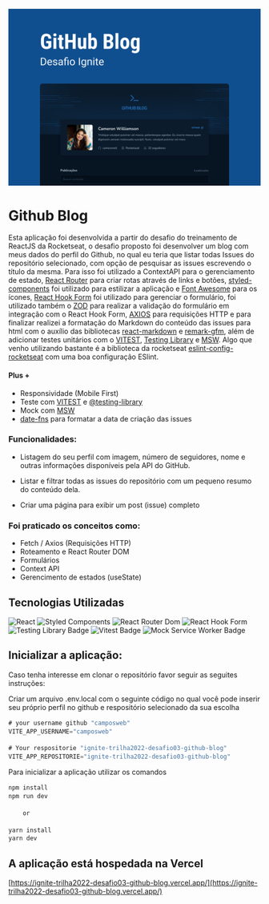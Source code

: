 ![cover](public/cover.png)

# Github Blog

Esta aplicação foi desenvolvida a partir do desafio do treinamento de ReactJS da Rocketseat, o desafio proposto foi desenvolver um blog com meus dados do perfil do Github, no qual eu teria que listar todas Issues do repositório selecionado, com opção de pesquisar as issues escrevendo o título da mesma. Para isso foi utilizado a ContextAPI para o gerenciamento de estado, [React Router](https://reactrouter.com/en/main) para criar rotas através de links e botões, [styled-components](https://styled-components.com/) foi utilizado para estilizar a aplicação e [Font Awesome](https://fontawesome.com/) para os ícones, [React Hook Form](https://react-hook-form.com/) foi utilizado para gerenciar o formulário, foi utilizado também o [ZOD](https://zod.dev/) para realizar a validação do formulário em integração com o React Hook Form, [AXIOS](https://axios-http.com/docs/intro) para requisições HTTP e para finalizar realizei a formatação do Markdown do conteúdo das issues para html com o auxílio das bibliotecas [react-markdown](https://github.com/remarkjs/react-markdown) e [remark-gfm](https://github.com/remarkjs/remark-gfm), além de adicionar testes unitários com o [VITEST](https://vitest.dev/), [Testing Library](https://testing-library.com/) e [MSW](https://mswjs.io/). Algo que venho utilizando bastante é a biblioteca da rocketseat [eslint-config-rocketseat](https://github.com/rocketseat/eslint-config-rocketseat) com uma boa configuração ESlint.

#### Plus +

- Responsividade (Mobile First)
- Teste com [VITEST](https://vitest.dev/) e [@testing-library](https://testing-library.com/)
- Mock com [MSW](https://mswjs.io/)
- [date-fns](https://date-fns.org/) para formatar a data de criação das issues

### Funcionalidades:

- Listagem do seu perfil com imagem, número de seguidores, nome e outras informações disponíveis pela API do GitHub.

- Listar e filtrar todas as issues do repositório com um pequeno resumo do conteúdo dela.

- Criar uma página para exibir um post (issue) completo


### Foi praticado os conceitos como:

- Fetch / Axios (Requisições HTTP)
- Roteamento e React Router DOM
- Formulários
- Context API
- Gerencimento de estados (useState)

## Tecnologias Utilizadas

![React](https://img.shields.io/badge/React-20232A?style=for-the-badge&logo=react&logoColor=61DAFB)
![Styled Components](https://img.shields.io/badge/styled--components-DB7093?style=for-the-badge&logo=styled-components&logoColor=white)
![React Router Dom](https://img.shields.io/badge/React_Router-CA4245?style=for-the-badge&logo=react-router&logoColor=white)
![React Hook Form](https://img.shields.io/static/v1?label=%20&message=React%20Hook%20Form&style=for-the-badge&logo=react-hook-form&color=081229)
![Testing Library Badge](https://img.shields.io/badge/Testing%20Library-E33332?logo=testinglibrary&logoColor=fff&style=for-the-badge)
![Vitest Badge](https://img.shields.io/badge/Vitest-6E9F18?logo=vitest&logoColor=fff&style=for-the-badge)
![Mock Service Worker Badge](https://img.shields.io/badge/Mock%20Service%20Worker-FF6A33?logo=mockserviceworker&logoColor=fff&style=for-the-badge)

## Inicializar a aplicação:


Caso tenha interesse em clonar o repositório favor seguir as seguites instruções:

Criar um arquivo .env.local com o seguinte código no qual você pode inserir seu próprio perfil no github e respositório selecionado da sua escolha
```javascript
# your username github "camposweb"
VITE_APP_USERNAME="camposweb"

# Your respositorie "ignite-trilha2022-desafio03-github-blog"
VITE_APP_REPOSITORIE="ignite-trilha2022-desafio03-github-blog"
```

Para inicializar a aplicação utilizar os comandos
```javascript
npm install
npm run dev

	or

yarn install
yarn dev
```

## A aplicação está hospedada na Vercel
[https://ignite-trilha2022-desafio03-github-blog.vercel.app/](https://ignite-trilha2022-desafio03-github-blog.vercel.app/)


